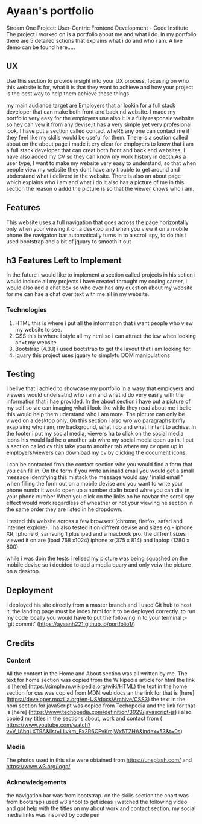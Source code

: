 #  Ayaan's portfolio
Stream One Project: User-Centric Frontend Development - Code Institute
The project i worked on is a portfolio about me and what i do. In my portfolio there are 5 detailed sctions that explains what i do and who i am.
A live demo can be found here.....

##  UX
Use this section to provide insight into your UX process, focusing on who this website is for, what it is that they want to achieve and how your project is the best way to help them achieve these things.

my main audiance target are Employers that ar lookin for a full stack  developer that  can make both front and back nd website. I made my portfolio very easy for the employers 
use also it is a fully responsie website so hey can vew it from any devise,it has a very simple yet very profesional look.
 I have put a section called contact wheRE any one can contact me if they feel like my skills would be useful for them.
There is a section called about on the about page i made it ery clear for employers to know that i am a full stack developer that can creat both front and back end websites,
I have also added my CV so they  can know  my work history in depth.As a user type, I want to make my website very easy to understand, so that when people view my website they dont have any trouble to get around and ubderstand what i deliverd in the website.
 There is also an about page which explains who i am and what i do it also has a picture of me in this section the reason o addd the picture is so that the viewer knows who i am.
##  Features
This website uses a full navigation that goes across the page horizontally only when your viewing it on a desktop and when you view it on a mobile phone the navigaton bar automatically 
turns in to a scroll spy, to do this i used bootstrap and a bit of jquary to smooth it out
## h3 Features Left to Implement
In the future i would like to implement a section called projects in his sction i would include all my projects i have created throught my coding career, i would also add
a chat box so who ever has any question about my website for me can hae a chat over text with me all in my website.

###  Technologies

1. HTML this is where i put all the information that i want people who view my website to see.
2. CSS this is where i style all my html so i can attract the iew when looking an=t my website
3. Bootstrap (4.3.1) i used bootstrap to get the layout that i am looking for.
4. jquary  this project uses jquary to simplyfu DOM manipulations


##  Testing
I belive that i achied to showcase my portfolio in a wasy that employers and viewers would undersatnd who i am and what id do very easily with the information that i hae provided.
In the about section i have put a picture of my self so vie can imaging what i look like while they read about me i belie this would help them uderstand who i am more. The picture 
can only be viwed on a desktop only.
On this section i also wro wo paragraphs brifly exaplaing who i am, my background, what i do and what i intent to achive.
In the footer i put my social media, viewers ha to click on the social media icons his would lad he o another tab whre my social media open up in.
I put a section called cv this take you to another tab where my cv open up in employers/viewers can download my cv by clicking the document icons.

I can be contacted fron the contact section whe you would find a form that you can fill in. On the form if you write an inalid email you would get a small message identifying this mistack 
the message would say "inalid email " when filling the form out on a mobile devise and you want to write your phone numbr it would open up a number dialin board whre you can dial in your phone number
When you click on the links on he navbar the scroll spy effect would work regardless of wheather or not your viewing he section in the same order they are listed in he dropdown.

I tested this website across a few browsers (chrome, firefox, safari and internet explore), i ha also tested it on diffrent devise and sizes eg;- iphone XR; Iphone 6, samsung 1 plus
ipad and a macbook pro.
the diffrent sizes i viewed it on are (ipad 768 x1024) iphone xr(375 x 814) and laptop (1280 x 800)

while i was doin the tests i relised my picture was being squashed on the mobile devise so i decided to add a media quary and only veiw the picture on a desktop.

##  Deployment
 i deployed his site directly from a master branch and i used Git hub to host it. the landing page must be index.html for it to be deployed correctly.
 to run my code locally you would have to put the following in to your terminal ;- 'git commit'  (https://ayaanh221.github.io/portfolio1/)
## Credits

### Content
All the content in the Home and About section was all written by me.
The text for home section was copied from the Wikipedia article for html  the link is [here] (https://simple.m.wikipedia.org/wiki/HTML)
the text in the home section for css was copied from MDN web docs an the link for that is [here] (https://developer.mozilla.org/en-US/docs/Archive/CSS3)
the text in the hom section for javaScript was copied from Techopedia and the link for that is [here] (https://www.techopedia.com/definition/3929/javascript-js)
i also copied my titles in the sections about, work and contact from ( https://www.youtube.com/watch?v=V_lAhqLXT9A&list=LLvkm_Fx2R6CFvKmjWx5TZHA&index=53&t=0s)
###  Media
The photos used in this site were obtained from https://unsplash.com/ 
and https://www.w3.org/logo/

### Acknowledgements


the navigation bar was from bootstrap.
on the skills section the chart was from bootsrap
i used w3 shool to get ideas 
i watched the following video and got help with the titles on my about work and contact section.
my social media links was inspired by code pen 